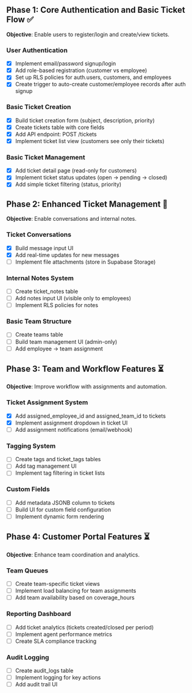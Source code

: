 ## Phase 1: Core Authentication and Basic Ticket Flow ✅
**Objective**: Enable users to register/login and create/view tickets.

### User Authentication
- [x] Implement email/password signup/login
- [x] Add role-based registration (customer vs employee)
- [x] Set up RLS policies for auth.users, customers, and employees
- [x] Create trigger to auto-create customer/employee records after auth signup

### Basic Ticket Creation
- [x] Build ticket creation form (subject, description, priority)
- [x] Create tickets table with core fields
- [x] Add API endpoint: POST /tickets
- [x] Implement ticket list view (customers see only their tickets)

### Basic Ticket Management
- [x] Add ticket detail page (read-only for customers)
- [x] Implement ticket status updates (open → pending → closed)
- [x] Add simple ticket filtering (status, priority)

## Phase 2: Enhanced Ticket Management 🚧
**Objective**: Enable conversations and internal notes.

### Ticket Conversations
- [x] Build message input UI
- [x] Add real-time updates for new messages
- [ ] Implement file attachments (store in Supabase Storage)

### Internal Notes System
- [ ] Create ticket_notes table
- [ ] Add notes input UI (visible only to employees)
- [ ] Implement RLS policies for notes

### Basic Team Structure
- [ ] Create teams table
- [ ] Build team management UI (admin-only)
- [ ] Add employee → team assignment

## Phase 3: Team and Workflow Features ⏳
**Objective**: Improve workflow with assignments and automation.

### Ticket Assignment System
- [x] Add assigned_employee_id and assigned_team_id to tickets
- [x] Implement assignment dropdown in ticket UI
- [ ] Add assignment notifications (email/webhook)

### Tagging System
- [ ] Create tags and ticket_tags tables
- [ ] Add tag management UI
- [ ] Implement tag filtering in ticket lists

### Custom Fields
- [ ] Add metadata JSONB column to tickets
- [ ] Build UI for custom field configuration
- [ ] Implement dynamic form rendering

## Phase 4: Customer Portal Features ⏳
**Objective**: Enhance team coordination and analytics.

### Team Queues
- [ ] Create team-specific ticket views
- [ ] Implement load balancing for team assignments
- [ ] Add team availability based on coverage_hours

### Reporting Dashboard
- [ ] Add ticket analytics (tickets created/closed per period)
- [ ] Implement agent performance metrics
- [ ] Create SLA compliance tracking

### Audit Logging
- [ ] Create audit_logs table
- [ ] Implement logging for key actions
- [ ] Add audit trail UI